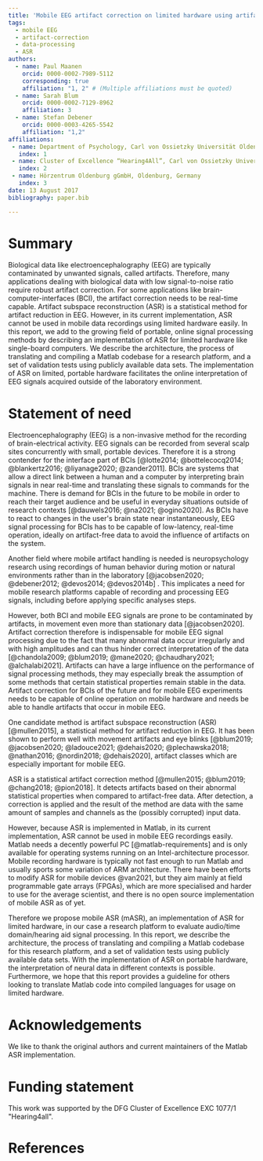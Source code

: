 ```yaml
---
title: 'Mobile EEG artifact correction on limited hardware using artifact subspace reconstruction'
tags:
  - mobile EEG
  - artifact-correction
  - data-processing
  - ASR
authors:
  - name: Paul Maanen
    orcid: 0000-0002-7989-5112
    corresponding: true
    affiliation: "1, 2" # (Multiple affiliations must be quoted)
  - name: Sarah Blum
    orcid: 0000-0002-7129-8962
    affiliation: 3
  - name: Stefan Debener
    orcid: 0000-0003-4265-5542
    affiliation: "1,2"
affiliations:
 - name: Department of Psychology, Carl von Ossietzky Universität Oldenburg, 26129 Oldenburg, Germany
   index: 1
 - name: Cluster of Excellence “Hearing4All”, Carl von Ossietzky Universität Oldenburg, Germany
   index: 2
 - name: Hörzentrum Oldenburg gGmbH, Oldenburg, Germany
   index: 3
date: 13 August 2017
bibliography: paper.bib

---
```


# Summary

Biological data like electroencephalography (EEG) are typically contaminated  by unwanted signals, called artifacts. Therefore, many applications dealing with biological data with low signal-to-noise ratio require robust artifact correction. For some applications like brain-computer-interfaces (BCI), the artifact correction needs to be real-time capable.  Artifact subspace reconstruction (ASR) is a statistical method for artifact reduction in EEG. However, in its current implementation, ASR cannot be used in mobile data recordings using limited hardware easily. In this report, we add to the growing field of portable, online signal processing methods by describing an implementation of ASR for limited hardware like single-board computers. We describe the architecture, the process of translating and compiling a Matlab codebase for a research platform, and a set of validation tests using publicly available data sets. The implementation of ASR on limited, portable hardware facilitates the online interpretation of EEG signals acquired outside of the laboratory environment.

# Statement of need

Electroencephalography (EEG) is a non-invasive method for the recording of brain-electrical activity. EEG signals can be recorded from several scalp sites concurrently with small, portable devices. Therefore it is a strong contender for the interface part of BCIs [@lotte2014; @bottelecocq2014; @blankertz2016; @liyanage2020; @zander2011]. BCIs are systems that allow a direct link between a human and a computer by interpreting brain signals in near real-time and translating these signals to commands for the machine. There is demand for BCIs in the future to be mobile in order to reach their target audience and be useful in everyday situations outside of research contexts [@dauwels2016; @na2021; @ogino2020]. As BCIs have to react to changes in the user's brain state near instantaneously, EEG signal processing for BCIs has to be capable of low-latency, real-time operation, ideally on artifact-free data to avoid the influence of artifacts on the system.

Another field where mobile artifact handling is needed is neuropsychology research using recordings of human behavior during motion or natural environments rather than in the laboratory [@jacobsen2020; @debener2012; @devos2014; @devos2014b] . This implicates a need for mobile research platforms capable of recording and processing EEG signals, including before applying specific analyses steps.

However, both BCI and mobile EEG signals are prone to be contaminated by artifacts, in movement even more than stationary data [@jacobsen2020]. Artifact correction therefore is indispensable for mobile EEG signal processing due to the fact that many abnormal data occur irregularly and with high amplitudes and can thus hinder correct interpretation of the data [@chandola2009; @blum2019; @mane2020; @chaudhary2021; @alchalabi2021]. Artifacts can have a large influence on the performance of signal processing methods, they may especially break the assumption of some methods that certain statistical properties remain stable in the data. Artifact correction for BCIs of the future and for mobile EEG experiments needs to be capable of online operation on mobile hardware and needs be able to handle artifacts that occur in mobile EEG. 

One candidate method is artifact subspace reconstruction (ASR) [@mullen2015], a statistical method for artifact reduction in EEG. It has been shown to perform well with movement artifacts and eye blinks [@blum2019; @jacobsen2020; @ladouce2021; @dehais2020; @plechawska2018; @nathan2016; @nordin2018; @dehais2020], artifact classes which are especially important for mobile EEG.

ASR is a statistical artifact correction method [@mullen2015; @blum2019; @chang2018; @pion2018]. It detects artifacts based on their abnormal statistical properties when compared to artifact-free data. After detection, a correction is applied and the result of the method are data with the same amount of samples and channels as the (possibly corrupted) input data.

However, because ASR is implemented in Matlab, in its current implementation, ASR cannot be used in mobile EEG recordings easily. Matlab needs a decently powerful PC [@matlab-requirements] and is only available for operating systems running on an Intel-architecture processor. Mobile recording hardware is typically not fast enough to run Matlab and usually sports some variation of ARM architecture.
There have been efforts to modify ASR for mobile devices @van2021, but they aim mainly at field programmable gate arrays (FPGAs), which are more specialised and harder to use for the average scientist, and there is no open source implementation of mobile ASR as of yet.

Therefore we propose mobile ASR (mASR), an implementation of ASR for limited hardware, in our case a research platform to evaluate audio/time domain/hearing aid signal processing. In this report, we describe the architecture, the process of translating and compiling a Matlab codebase for this research platform, and a set of validation tests using publicly available data sets. With the implementation of ASR on portable hardware, the interpretation of neural data in different contexts is possible. Furthermore, we hope that this report provides a guideline for others looking to translate Matlab code into compiled languages for usage on limited hardware.

# Acknowledgements

We like to thank the original authors and current maintainers of the Matlab ASR implementation.

# Funding statement

This work was supported by the DFG Cluster of Excellence EXC 1077/1 "Hearing4all".

# References
